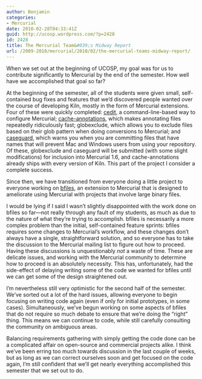 ```yaml
---
author: Benjamin
categories:
- Mercurial
date: 2010-02-28T04:33:41Z
guid: http://ucosp.wordpress.com/?p=2428
id: 2428
title: The Mercurial Team&#039;s Midway Report
url: /2009-2010/mercurial/2010/02/the-mercurial-teams-midway-report/
---
```


When we set out at the beginning of UCOSP, my goal was for us to contribute significantly to Mercurial by the end of the semester. How well have we accomplished that goal so far?

At the beginning of the semester, all of the students were given small, self-contained bug fixes and features that we&#8217;d discovered people wanted over the course of developing Kiln, mostly in the form of Mercurial extensions. Four of these were quickly completed: [cedit](http://bitbucket.org/paulitex/cedit/), a command-line-based way to configure Mercurial; [cache-annotations](http://bitbucket.org/antmar/cache-annotations/), which makes annotating files repeatedly ridiculously fast; globexclude, which allows you to exclude files based on their glob pattern when doing conversions to Mercurial; and [caseguard](http://bitbucket.org/alexandru/caseguard/), which warns you when you are committing files that have names that will prevent Mac and Windows users from using your repository. Of these, globexclude and caseguard will be submitted (with some slight modifications) for inclusion into Mercurial 1.6, and cache-annotations already ships with every version of Kiln. This part of the project I consider a complete success.

Since then, we have transitioned from everyone doing a little project to everyone working on [bfiles](http://vc.gerg.ca/hg/hg-bfiles), an extension to Mercurial that is designed to ameliorate using Mercurial with projects that involve large binary files.

I would be lying if I said I wasn&#8217;t slightly disappointed with the work done on bfiles so far—not really through any fault of my students, as much as due to the nature of what they&#8217;re trying to accomplish. bfiles is necessarily a more complex problem than the initial, self-contained feature sprints: bfiles requires some changes to Mercurial&#8217;s workflow, and these changes don&#8217;t always have a single, straightforward solution, and so everyone has to take the discussion to the Mercurial mailing list to figure out how to proceed. Having these discussions is unquestionably _not_ a waste of time. These are delicate issues, and working with the Mercurial community to determine how to proceed is an absolutely necessity. This has, unfortunately, had the side-effect of delaying writing some of the code we wanted for bfiles until we can get some of the design straightened out.

I&#8217;m nevertheless still very optimistic for the second half of the semester. We&#8217;ve sorted out a lot of the hard issues, allowing everyone to begin focusing on writing code again (even if only for initial prototypes, in some cases). Simultaneously, we&#8217;ve begun working on some aspects of bfiles that do not require so much debate to ensure that we&#8217;re doing the &#8220;right&#8221; thing. This means we can continue to code, while still carefully consulting the community on ambiguous areas.

Balancing requirements gathering with simply getting the code done can be a complicated affair on open-source and commercial projects alike. I think we&#8217;ve been erring too much towards discussion in the last couple of weeks, but as long as we can correct ourselves soon and get focused on the code again, I&#8217;m still confident that we&#8217;ll get nearly everything accomplished this semester that we set out to do.